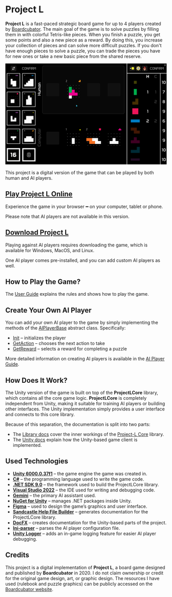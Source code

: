 # Project L

**Project L** is a fast-paced strategic board game for up to 4 players created by [Boardcubator](https://www.boardcubator.com/games/project-l/). The main goal of the game is to solve puzzles by filling them in with colorful Tetris-like pieces. When you finish a puzzle, you get some points and also a new piece as a reward. By doing this, you increase your collection of pieces and can solve more difficult puzzles. If you don't have enough pieces to solve a puzzle, you can trade the pieces you have for new ones or take a new basic piece from the shared reserve.

![showcase](./docs/UserDocs/images/showcase.gif)

This project is a digital version of the game that can be played by both human and AI players.

## [Play Project L Online](https://couleslaw.github.io/Project-L/play/)

Experience the game in your browser ━ on your computer, tablet or phone.

Please note that AI players are not available in this version.

## [Download Project L](https://github.com/Couleslaw/Project-L/releases/latest)

Playing against AI players requires downloading the game, which is available for Windows, MacOS, and Linux.

One AI player comes pre-installed, and you can add custom AI players as well.

## How to Play the Game?

The [User Guide](https://couleslaw.github.io/Project-L/UserDocs/) explains the rules and shows how to play the game.

## Create Your Own AI Player

You can add your own AI player to the game by simply implementing the methods of the [AIPlayerBase](https://couleslaw.github.io/Project-L/ProjectLCoreDocs/html/T_ProjectLCore_Players_AIPlayerBase.htm) abstract class. Specifically:

- [Init](https://couleslaw.github.io/Project-L/ProjectLCoreDocs/html/M_ProjectLCore_Players_AIPlayerBase_Init.htm) – initializes the player
- [GetAction](https://couleslaw.github.io/Project-L/ProjectLCoreDocs/html/M_ProjectLCore_Players_AIPlayerBase_GetAction.htm) – chooses the next action to take
- [GetReward](https://couleslaw.github.io/Project-L/ProjectLCoreDocs/html/M_ProjectLCore_Players_AIPlayerBase_GetReward.htm) – selects a reward for completing a puzzle

More detailed information on creating AI players is available in the [AI Player Guide](https://couleslaw.github.io/Project-L/AIPlayerGuide/index).

## How Does It Work?

The Unity version of the game is built on top of the **ProjectLCore** library, which contains all the core game logic. **ProjectLCore** is completely independent from Unity, making it suitable for training AI players or building other interfaces. The Unity implementation simply provides a user interface and connects to this core library.

Because of this separation, the documentation is split into two parts:

- The [Library docs](https://couleslaw.github.io/Project-L/TechnicalDocs/core/) cover the inner workings of the [Project-L Core](https://couleslaw.github.io/Project-L/ProjectLCoreDocs/) library.
- The [Unity docs](https://couleslaw.github.io/Project-L/TechnicalDocs/unity/) explain how the Unity-based game client is implemented.

## Used Technologies

- **[Unity 6000.0.37f1](https://unity.com/)** – the game engine the game was created in. 
- **[C#](https://docs.microsoft.com/en-us/dotnet/csharp/)** – the programming language used to write the game code.
- **[.NET SDK 9.0](https://dotnet.microsoft.com/en-us/download/dotnet/9.0)** – the framework used to build the ProjectLCore library.
- **[Visual Studio 2022](https://visualstudio.microsoft.com/vs/)** – the IDE used for writing and debugging code.
- **[Gemini](https://gemini.google.com/)** – the primary AI assistant used.
- **[NuGet for Unity](https://github.com/GlitchEnzo/NuGetForUnity)** – manages .NET packages inside Unity.
- **[Figma](https://www.figma.com/)** – used to design the game’s graphics and user interface.
- **[Sandcastle Help File Builder](https://github.com/EWSoftware/SHFB)** – generates documentation for the ProjectLCore library.
- **[DocFX](https://dotnet.github.io/docfx/)** – creates documentation for the Unity-based parts of the project.
- **[Ini-parser](https://www.nuget.org/packages/ini-parser-netstandard)** – parses the AI player configuration file.
- **[Unity Logger](https://github.com/herbou/Unity_Logger)** – adds an in-game logging feature for easier AI player debugging.

## Credits

This project is a digital implementation of **Project L**, a board game designed and published by **Boardcubator** in 2020. I do not claim ownership or credit for the original game design, art, or graphic design. The resources I have used (rulebook and puzzle graphics) can be publicly accessed on the [Boardcubator website](https://www.boardcubator.com/games/project-l/).
